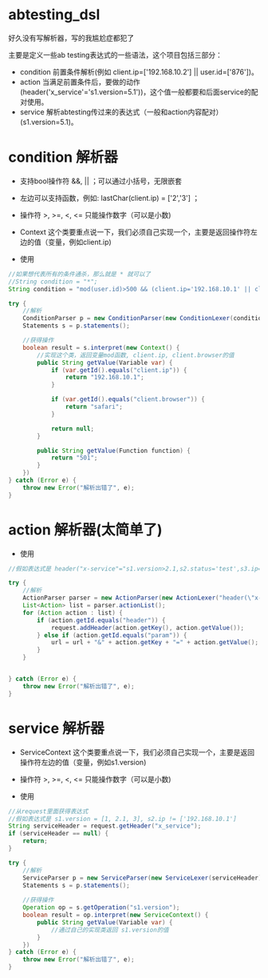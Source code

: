 # abtesting_dsl
好久没有写解析器，写的我尴尬症都犯了

主要是定义一些ab testing表达式的一些语法，这个项目包括三部分：
* condition 前置条件解析(例如 client.ip=['192.168.10.2'] || user.id=['876'])。
* action 当满足前置条件后，要做的动作(header('x_service'='s1.version=5.1'))，这个值一般都要和后面service的配对使用。
* service 解析abtesting传过来的表达式（一般和action内容配对）(s1.version=5.1)。


condition 解析器
=============

* 支持bool操作符 &&, || ；可以通过小括号，无限嵌套
* 左边可以支持函数，例如: lastChar(client.ip) = ['2','3'] ；
* 操作符 >, >=, <, <= 只能操作数字（可以是小数)
* Context 这个类要重点说一下，我们必须自己实现一个，主要是返回操作符左边的值（变量，例如client.ip)

* 使用
```java
//如果想代表所有的条件通杀，那么就是 * 就可以了
//String condition = "*";
String condition = "mod(user.id)>500 && (client.ip='192.168.10.1' || client.browser!=['safari'])"

try {
    //解析
    ConditionParser p = new ConditionParser(new ConditionLexer(condition));
    Statements s = p.statements();

    //获得操作
    boolean result = s.interpret(new Context() {
        //实现这个类，返回变量mod函数, client.ip, client.browser的值
        public String getValue(Variable var) {
            if (var.getId().equals("client.ip")) {
                return "192.168.10.1";
            }

            if (var.getId().equals("client.browser")) {
                return "safari";
            }

            return null;
        }

        public String getValue(Function function) {
            return "501";
        }
    })
} catch (Error e) {
    throw new Error("解析出错了", e);
}

```


action 解析器(太简单了)
=============

* 使用
```java
//假如表达式是 header("x-service"="s1.version>2.1,s2.status='test',s3.ip=['192.168.10.1','192.168.10.2']"), param('isUser'='true')

try {
    //解析
    ActionParser parser = new ActionParser(new ActionLexer("header(\"x-service\"=\"s1.version>2.1,s2.status='test',s3.ip=['192.168.10.1','192.168.10.2']\"),param('isUser'='true')"));
    List<Action> list = parser.actionList();
    for (Action action : list) {
        if (action.getId.equals("header")) {
            request.addHeader(action.getKey(), action.getValue());
        } else if (action.getId.equals("param")) {
            url = url + "&" + action.getKey + "=" + action.getValue();
        }
    }


} catch (Error e) {
    throw new Error("解析出错了", e);
}

```

service 解析器
=============

* ServiceContext 这个类要重点说一下，我们必须自己实现一个，主要是返回操作符左边的值（变量，例如s1.version)
* 操作符 >, >=, <, <= 只能操作数字（可以是小数)

* 使用
```java
//从request里面获得表达式
//假如表达式是 s1.version = [1, 2.1, 3], s2.ip != ['192.168.10.1']
String serviceHeader = request.getHeader("x_service");
if (serviceHeader == null) {
    return;
}

try {
    //解析
    ServiceParser p = new ServiceParser(new ServiceLexer(serviceHeader));
    Statements s = p.statements();
    
    //获得操作
    Operation op = s.getOperation("s1.version");
    boolean result = op.interpret(new ServiceContext() {
        public String getValue(Variable var) {
            //通过自己的实现类返回 s1.version的值
        }
    })
} catch (Error e) {
    throw new Error("解析出错了", e);
}

```


